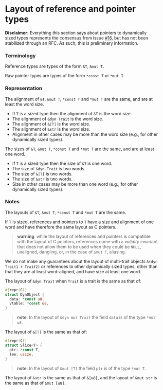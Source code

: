 # Layout of reference and pointer types

**Disclaimer:** Everything this section says about pointers to dynamically sized
types represents the consensus from issue [#16], but has not been stabilized
through an RFC. As such, this is preliminary information.

[#16]: https://github.com/rust-rfcs/unsafe-code-guidelines/issues/16

### Terminology

Reference types are types of the form `&T`, `&mut T`.

Raw pointer types are types of the form `*const T` or `*mut T`.

### Representation

The alignment of `&T`, `&mut T`, `*const T` and `*mut T` are the same,
and are at least the word size.

* If `T` is a sized type then the alignment of `&T` is the word size.
* The alignment of `&dyn Trait` is the word size.
* The alignment of `&[T]` is the word size.
* The alignment of `&str` is the word size.
* Alignment in other cases may be more than the word size (e.g., for other dynamically sized types).

The sizes of `&T`, `&mut T`, `*const T` and `*mut T` are the same,
and are at least one word.

* If `T` is a sized type then the size of `&T` is one word.
* The size of `&dyn Trait` is two words.
* The size of `&[T]` is two words.
* The size of `&str` is two words.
* Size in other cases may be more than one word (e.g., for other dynamically sized types).

### Notes

The layouts of `&T`, `&mut T`, `*const T` and `*mut T` are the same.

If `T` is sized, references and pointers to `T` have a size and alignment of one
word and have therefore the same layout as C pointers.

> **warning**: while the layout of references and pointers is compatible with
> the layout of C pointers, references come with a _validity_ invariant that
> does not allow them to be used when they could be `NULL`, unaligned, dangling,
> or, in the case of `&mut T`, aliasing.

We do not make any guarantees about the layout of
multi-trait objects `&(dyn Trait1 + Trait2)` or references to other dynamically sized types,
other than that they are at least word-aligned, and have size at least one word.

The layout of `&dyn Trait` when `Trait` is a trait is the same as that of:
```rust
#[repr(C)]
struct DynObject {
  data: *const u8,
  vtable: *const u8,
}
```

> **note**: In the layout of `&dyn mut Trait` the field `data` is of the type `*mut u8`.

The layout of `&[T]` is the same as that of:
```rust
#[repr(C)]
struct Slice<T> {
  ptr: *const T,
  len: usize,
}
```

> **note**: In the layout of `&mut [T]` the field `ptr` is of the type `*mut T`.

The layout of `&str` is the same as that of `&[u8]`, and the layout of `&mut str` is
the same as that of `&mut [u8]`.
